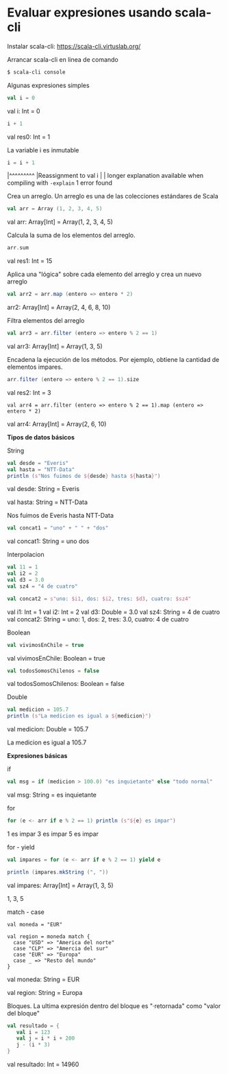 # Evaluar expresiones usando scala-cli



Instalar scala-cli:  https://scala-cli.virtuslab.org/



Arrancar scala-cli en linea de comando

```bash
$ scala-cli console
```



Algunas expresiones simples

```Scala
val i = 0
```

val i: Int = 0

```scala
i + 1
```

val res0: Int = 1



La variable i es inmutable

````scala
i = i + 1
````

|^^^^^^^^^
  |Reassignment to val i
  |
  | longer explanation available when compiling with `-explain`
1 error found



Crea un arreglo.  Un arreglo es una de las colecciones estándares de Scala

```scala
val arr = Array (1, 2, 3, 4, 5)
```

val arr: Array[Int] = Array(1, 2, 3, 4, 5)



Calcula la suma de los elementos del arreglo. 

````scala
arr.sum
````

val res1: Int = 15



Aplica una "lógica" sobre cada elemento del arreglo y crea un nuevo arreglo

````scala
val arr2 = arr.map (entero => entero * 2)
````

arr2: Array[Int] = Array(2, 4, 6, 8, 10)



Filtra elementos del arreglo

````scala
val arr3 = arr.filter (entero => entero % 2 == 1)
````

val arr3: Array[Int] = Array(1, 3, 5)



Encadena la ejecución de los métodos.  Por ejemplo, obtiene la cantidad de elementos impares.

````scala
arr.filter (entero => entero % 2 == 1).size
````

val res2: Int = 3



````
val arr4 = arr.filter (entero => entero % 2 == 1).map (entero => entero * 2)
````

val arr4: Array[Int] = Array(2, 6, 10)



**Tipos de datos básicos** 

String

````scala
val desde = "Everis"
val hasta = "NTT-Data"
println (s"Nos fuimos de ${desde} hasta ${hasta}")
````

val desde: String = Everis

val hasta: String = NTT-Data

Nos fuimos de Everis hasta NTT-Data

````scala
val concat1 = "uno" + " " + "dos"
````

val concat1: String = uno dos

Interpolacion
````scala
val 11 = 1
val i2 = 2
val d3 = 3.0
val sz4 = "4 de cuatro"

val concat2 = s"uno: $i1, dos: $i2, tres: $d3, cuatro: $sz4"
````
val i1: Int = 1
val i2: Int = 2
val d3: Double = 3.0
val sz4: String = 4 de cuatro
val concat2: String = uno: 1, dos: 2, tres: 3.0, cuatro: 4 de cuatro

Boolean

````scala
val vivimosEnChile = true
````

val vivimosEnChile: Boolean = true

````scala
val todosSomosChilenos = false
````

val todosSomosChilenos: Boolean = false





Double

````scala
val medicion = 105.7
println (s"La medicion es igual a ${medicion}")
````

val medicion: Double = 105.7

La medicion es igual a 105.7



**Expresiones básicas**

if

````scala
val msg = if (medicion > 100.0) "es inquietante" else "todo normal"
````

val msg: String = es inquietante



for

````scala
for (e <- arr if e % 2 == 1) println (s"${e} es impar")
````

1 es impar
3 es impar
5 es impar



for - yield

````scala
val impares = for (e <- arr if e % 2 == 1) yield e

println (impares.mkString (", "))
````

val impares: Array[Int] = Array(1, 3, 5)

1, 3, 5



match -  case

````
val moneda = "EUR"

val region = moneda match {
  case "USD" => "America del norte"
  case "CLP" => "Amercia del sur"
  case "EUR" => "Europa"
  case _ => "Resto del mundo"
}
````

val moneda: String = EUR

val region: String = Europa



Bloques.  La ultima expresión dentro del bloque es "·retornada" como "valor del bloque"

````scala
val resultado = {
   val i = 123
   val j = i * i + 200
   j - (i * 3)
}
````

val resultado: Int = 14960
